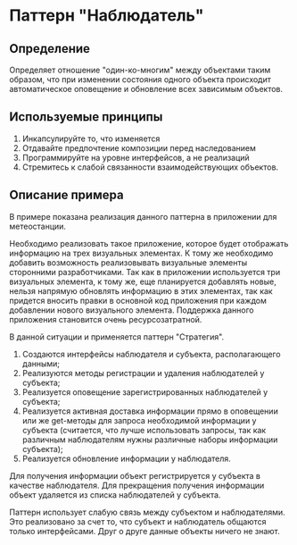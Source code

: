 # Паттерн "Наблюдатель"  
## Определение  
Определяет отношение "один-ко-многим" между объектами таким
образом, что при изменении состояния одного объекта
происходит автоматическое оповещение и обновление всех
зависимым объектов.  
  
## Используемые принципы  
1. Инкапсулируйте то, что изменяется  
2. Отдавайте предпочтение композиции перед наследованием  
3. Программируйте на уровне интерфейсов, а не реализаций  
4. Стремитесь к слабой связанности взаимодействующих
объектов.  
  
## Описание примера  
В примере показана реализация данного паттерна в приложении
для метеостанции.  
  
Необходимо реализовать такое приложение, которое будет
отображать информацию на трех визуальных элементах.
К тому же необходимо добавить возможность реализовывать
визуальные элементы сторонними разработчиками.
Так как в приложении используется три визуальных элемента,
к тому же, еще планируется добавлять новые, нельзя напрямую
обновлять информацию в этих элементах, так как придется
вносить правки в основной код приложения при каждом
добавлении нового визуального элемента. Поддержка данного
приложения становится очень ресурсозатратной.  
  
В данной ситуации и применяется паттерн "Стратегия".  
1. Создаются интерфейсы наблюдателя и субъекта, располагающего
данными;  
2. Реализуются методы регистрации и удаления
наблюдателей у субъекта;  
3. Реализуется оповещение зарегистрированных наблюдателей
у субъекта;  
4. Реализуется активная доставка информации прямо в
оповещении или же get-методы для запроса необходимой
информации у субъекта (считается, что лучше использовать запросы, так
как различным наблюдателям нужны различные наборы информации
субъекта);  
5. Реализуется обновление информации у наблюдателя.  
  
Для получения информации объект регистрируется у субъекта
в качестве наблюдателя. Для прекращения получения информации
объект удаляется из списка наблюдателей у субъекта.  
  
Паттерн использует слабую связь между субъектом и
наблюдателями. Это реализовано за счет то, что субъект и
наблюдатель общаются только интерфейсами. Друг о друге
данные объекты ничего не знают.  